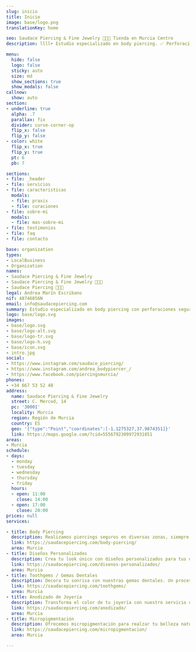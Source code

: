 ```yaml
---
slug: inicio
title: Inicio
image: base/logo.png
translationKey: home

seo: Saudace Piercing & Fine Jewelry 🧷👂🏻 Tienda en Murcia Centro
description: llll➤ Estudio especializado en body piercing. ✅ Perforaciones Seguras, Joyería Biocompatible, Diseños Personalizados, Seguimiento, Toothgems, Anodizado...

menu:
  hide: false
  logo: false
  sticky: auto
  size: md
  show_sections: true
  show_modals: false
callnow:
  show: auto
section:
- underline: true
  alpha: .7
  parallax: fix
  divider: curve-corner-op
  flip_x: false
  flip_y: false
- color: white
  flip_x: true
  flip_y: true
  pt: 6
  pb: 7

sections:
- file: _header
- file: servicios
- file: caracteristicas
  modals:
  - file: praxis
  - file: curaciones
- file: sobre-mi
  modals:
  - file: mas-sobre-mi
- file: testimonios
- file: faq
- file: contacto

base: organization
types:
- LocalBusiness
- Organization
names:
- Saudace Piercing & Fine Jewelry
- Saudace Piercing & Fine Jewelry 🧷👂🏻
- Saudace Piercing 🧷👂🏻
legal: Andrea Marín Escribano
nif: 48746856N
email: info@saudacepiercing.com
summary: Estudio especializado en body piercing con perforaciones seguras y joyería biocompatible en Murcia centro. Ofrecemos diseños personalizados y seguimiento post-perforación. También realizamos toothgems, anodizado de joyería y micropigmentación.
logo: base/logo.svg
images:
- base/logo.svg
- base/logo-alt.svg
- base/logo-tr.svg
- base/logo-h.svg
- base/icon.svg
- intro.jpg
social:
- https://www.instagram.com/saudace_piercing/
- https://www.instagram.com/andrea_bodypiercer_/
- https://www.facebook.com/piercingsmurcia/
phones:
- +34 667 53 52 48
address:
  name: Saudace Piercing & Fine Jewelry
  street: C. Merced, 14
  pc: '30001'
  locality: Murcia
  region: Región de Murcia
  country: ES
  geo: '{"type":"Point","coordinates":[-1.1275327,37.9874351]}'
  link: https://maps.google.com/?cid=5556792309972931851
areas:
- Murcia
schedule:
- days:
  - monday
  - tuesday
  - wednesday
  - thursday
  - friday
  hours:
  - open: 11:00
    close: 14:00
  - open: 17:00
    close: 20:00
prices: null
services:

- title: Body Piercing
  description: Realizamos piercings seguros en diversas zonas, siempre con técnicas asépticas y joyería biocompatible.
  link: https://saudacepiercing.com/body-piercing/
  area: Murcia
- title: Diseños Personalizados
  description: Crea tu look único con diseños personalizados para tus orejas, adaptados a tu estilo y personalidad.
  link: https://saudacepiercing.com/disenos-personalizados/
  area: Murcia
- title: Toothgems / Gemas Dentales
  description: Decora tu sonrisa con nuestras gemas dentales. Un proceso indoloro y no invasivo que te da un toque especial.
  link: https://saudacepiercing.com/toothgems/
  area: Murcia
- title: Anodizado de Joyería
  description: Transforma el color de tu joyería con nuestro servicio de anodizado, seguro y de alta calidad.
  link: https://saudacepiercing.com/anodizado/
  area: Murcia
- title: Micropigmentación
  description: Ofrecemos micropigmentación para realzar tu belleza natural de forma duradera y personalizada.
  link: https://saudacepiercing.com/micropigmentacion/
  area: Murcia

---
```

